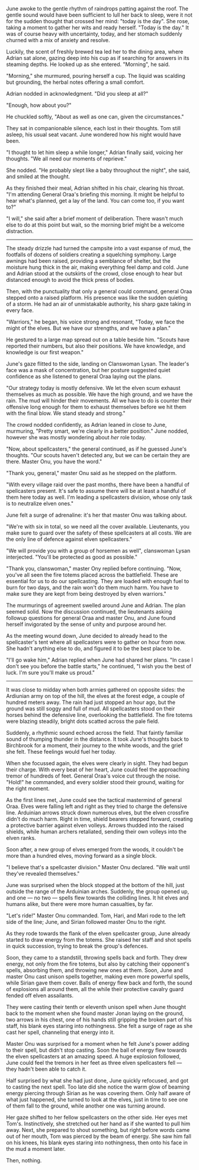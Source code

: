 June awoke to the gentle rhythm of raindrops patting against the roof. The gentle sound would have been sufficient to lull her back to sleep, were it not for the sudden thought that crossed her mind: "today is the day". She rose, taking a moment to gather her wits and ready herself. "Today is the day." It was of course heavy with uncertainty, today, and her stomach suddenly churned with a mix of anxiety and resolve.

Luckily, the scent of freshly brewed tea led her to the dining area, where Adrian sat alone, gazing deep into his cup as if searching for answers in its steaming depths. He looked up as she entered. "Morning", he said.

"Morning," she murmured, pouring herself a cup. The liquid was scalding but grounding, the herbal notes offering a small comfort.

Adrian nodded in acknowledgment. "Did you sleep at all?"

"Enough, how about you?"

He chuckled softly, "About as well as one can, given the circumstances."

They sat in companionable silence, each lost in their thoughts. Tom still asleep, his usual seat vacant. June wondered how his night would have been.

"I thought to let him sleep a while longer," Adrian finally said, voicing her thoughts. "We all need our moments of reprieve."

She nodded. "He probably slept like a baby throughout the night", she said, and smiled at the thought.

As they finished their meal, Adrian shifted in his chair, clearing his throat. "I'm attending General Oraa's briefing this morning. It might be helpful to hear what's planned, get a lay of the land. You can come too, if you want to?"

"I will," she said after a brief moment of deliberation. There wasn't much else to do at this point but wait, so the morning brief might be a welcome distraction.

---

The steady drizzle had turned the campsite into a vast expanse of mud, the footfalls of dozens of soldiers creating a squelching symphony. Large awnings had been raised, providing a semblance of shelter, but the moisture hung thick in the air, making everything feel damp and cold. June and Adrian stood at the outskirts of the crowd, close enough to hear but distanced enough to avoid the thick press of bodies.

Then, with the punctuality that only a general could command, general Oraa stepped onto a raised platform. His presence was like the sudden quieting of a storm. He had an air of unmistakable authority, his sharp gaze taking in every face.

"Warriors," he began, his voice strong and resonant, "Today, we face the might of the elves. But we have our strengths, and we have a plan."

He gestured to a large map spread out on a table beside him. "Scouts have reported their numbers, but also their positions. We have knowledge, and knowledge is our first weapon."

June's gaze flitted to the side, landing on Clanswoman Lysan. The leader's face was a mask of concentration, but her posture suggested quiet confidence as she listened to general Oraa laying out the plans.

"Our strategy today is mostly defensive. We let the elven scum exhaust themselves as much as possible. We have the high ground, and we have the rain. The mud will hinder their movements. All we have to do is counter their offensive long enough for them to exhaust themselves before we hit them with the final blow. We stand steady and strong."

The crowd nodded confidently, as Adrian leaned in close to June, murmuring, "Pretty smart, we're clearly in a better position." June nodded, however she was mostly wondering about _her_ role today.

"Now, about spellcasters," the general continued, as if he guessed June's thoughts. "Our scouts haven't detected any, but we can be certain they are there. Master Onu, you have the word."

"Thank you, general," master Onu said as he stepped on the platform.

"With every village raid over the past months, there have been a handful of spellcasters present. It's safe to assume there will be at least a handful of them here today as well. I'm leading a spellcasters division, whose only task is to neutralize elven ones." 

June felt a surge of adrenaline: it's her that master Onu was talking about.

"We're with six in total, so we need all the cover available. Lieutenants, you make sure to guard over the safety of these spellcasters at all costs. We are the only line of defence against elven spellcasters."

"We will provide you with a group of horsemen as well", clanswoman Lysan interjected. "You'll be protected as good as possible."

"Thank you, clanswoman," master Ony replied before continuing. "Now, you've all seen the fire totems placed across the battlefield. These are essential for us to do our spellcasting. They are loaded with enough fuel to burn for two days, and the rain won't do them much harm. You have to make sure they are kept from being destroyed by elven warriors."

The murmurings of agreement swelled around June and Adrian. The plan seemed solid. Now the discussion continued, the lieutenants asking followup questions for general Oraa and master Onu, and June found herself invigorated by the sense of unity and purpose around her.

As the meeting wound down, June decided to already head to the spellcaster's tent where all spellcasters were to gather on hour from now. She hadn't anything else to do, and figured it to be the best place to be.

"I'll go wake him," Adrian replied when June had shared her plans. "In case I don't see you before the battle starts," he continued, "I wish you the best of luck. I'm sure you'll make us proud."

---

It was close to midday when both armies gathered on opposite sides: the Ardiunian army on top of the hill, the elves at the forest edge, a couple of hundred meters away. The rain had just stopped an hour ago, but the ground was still soggy and full of mud. All spellcasters stood on their horses behind the defensive line, overlooking the battlefield. The fire totems were blazing steadily, bright dots scatted across the pale field.

Suddenly, a rhythmic sound echoed across the field. That faintly familiar sound of thumping thunder in the distance. It took June's thoughts back to Birchbrook for a moment, their journey to the white woods, and the grief she felt. These feelings would fuel her today. 

When she focussed again, the elves were clearly in sight. They had begun their charge. With every beat of her heart, June could feel the approaching tremor of hundreds of feet. General Oraa's voice cut through the noise. "Hold!" he commanded, and every soldier stood their ground, waiting for the right moment.

As the first lines met, June could see the tactical mastermind of general Oraa. Elves were falling left and right as they tried to charge the defensive line. Arduinian arrows struck down numerous elves, but the elven crossfire didn't do much harm. Right in time, shield bearers stepped forward, creating a protective barrier against elven volleys. Arrows thudded into the raised shields, while human archers retaliated, sending their own volleys into the elven ranks.

Soon after, a new group of elves emerged from the woods, it couldn't be more than a hundred elves, moving forward as a single block. 

"I believe that's a spellcaster division." Master Onu declared. "We wait until they've revealed themselves."

June was surprised when the block stopped at the bottom of the hill, just outside the range of the Arduinian arches. Suddenly, the group opened up, and one — no two — spells flew towards the colliding lines. It hit elves and humans alike, but there were more human casualties, by far.

"Let's ride!" Master Onu commanded. Tom, Hari, and Mari rode to the left side of the line; June, and Sirian followed master Onu to the right. 

As they rode towards the flank of the elven spellcaster group, June already started to draw energy from the totems. She raised her staff and shot spells in quick succession, trying to break the group's defences.

Soon, they came to a standstill, throwing spells back and forth. They drew energy, not only from the fire totems, but also by catching their opponent's spells, absorbing them, and throwing new ones at them. Soon, June and master Onu cast unison spells together, making even more powerful spells, while Sirian gave them cover. Balls of energy flew back and forth, the sound of explosions all around them, all the while their protective cavalry guard fended off elven assailants.

They were casting their tenth or eleventh unison spell when June thought back to the moment when she found master Jonan laying on the ground, two arrows in his chest, one of his hands still gripping the broken part of his staff, his blank eyes staring into nothingness. She felt a surge of rage as she cast her spell, channeling that energy into it. 

Master Onu was surprised for a moment when he felt June's power adding to their spell, but didn't stop casting. Soon the ball of energy flew towards the elven spellcasters at an amazing speed. A huge explosion followed, June could feel the tremors in her feet as three elven spellcasters fell — they hadn't been able to catch it. 

Half surprised by what she had just done, June quickly refocused, and got to casting the next spell. Too late did she notice the warm glow of beaming energy piercing through Sirian as he was covering them. Only half aware of what just happened, she turned to look at the elves, just in time to see one of them fall to the ground, while another one was turning around.

Her gaze shifted to her fellow spellcasters on the other side. Her eyes met Tom's. Instinctively, she stretched out her hand as if she wanted to pull him away. Next, she prepared to shout something, but right before words came out of her mouth, Tom was pierced by the beam of energy. She saw him fall on his knees, his blank eyes staring into nothingness, then onto his face in the mud a moment later. 

Then, nothing.